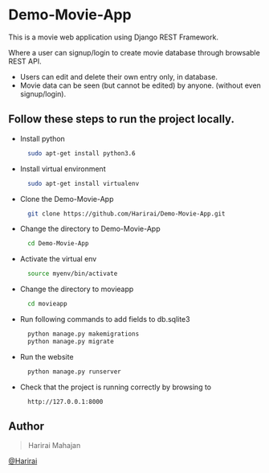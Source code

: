# Demo-Movie-App
This is a movie web application using Django REST Framework.

Where a user can signup/login to create movie database through browsable REST API. 
- Users can edit and delete their own entry only, in database.
- Movie data can be seen (but cannot be edited) by anyone. (without even signup/login).

## Follow these steps to run the project locally.

- Install python
    ```bash
      sudo apt-get install python3.6
    ```
- Install virtual environment
    ```bash
      sudo apt-get install virtualenv
    ```
- Clone the Demo-Movie-App
    ```bash
      git clone https://github.com/Harirai/Demo-Movie-App.git
    ```
- Change the directory to Demo-Movie-App
    ```bash
      cd Demo-Movie-App
    ```
- Activate the virtual env
    ```bash
      source myenv/bin/activate
    ```
- Change the directory to movieapp
    ```bash
      cd movieapp
    ```
- Run following commands to add fields to db.sqlite3
    ```bash
      python manage.py makemigrations
      python manage.py migrate
    ```
- Run the website 
    ```bash
      python manage.py runserver
    ```  
- Check that the project is running correctly by browsing to
    ```
      http://127.0.0.1:8000
    ```
 

<h2>Author</h2>
<blockquote>
  Harirai Mahajan<br>
</blockquote>
<a href='https://github.com/Harirai'> @Harirai </a>



 
